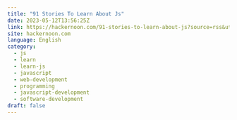 ```yaml
---
title: "91 Stories To Learn About Js"
date: 2023-05-12T13:56:25Z
link: https://hackernoon.com/91-stories-to-learn-about-js?source=rss&utm_medium=RSS&utm_source=news.12bit.vn
site: hackernoon.com
language: English
category:
  - js
  - learn
  - learn-js
  - javascript
  - web-development
  - programming
  - javascript-development
  - software-development
draft: false
---
```

